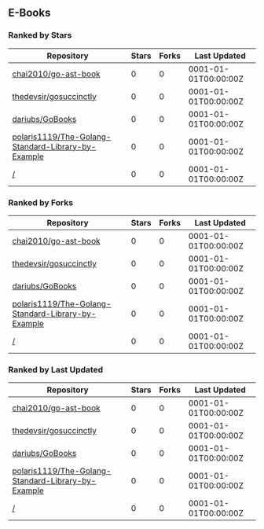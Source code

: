 ## E-Books

### Ranked by Stars

| Repository | Stars | Forks | Last Updated |
|------------|-------|-------|--------------|
| [chai2010/go-ast-book](https://github.com/chai2010/go-ast-book) | 0 | 0 | 0001-01-01T00:00:00Z |
| [thedevsir/gosuccinctly](https://github.com/thedevsir/gosuccinctly) | 0 | 0 | 0001-01-01T00:00:00Z |
| [dariubs/GoBooks](https://github.com/dariubs/GoBooks) | 0 | 0 | 0001-01-01T00:00:00Z |
| [polaris1119/The-Golang-Standard-Library-by-Example](https://github.com/polaris1119/The-Golang-Standard-Library-by-Example) | 0 | 0 | 0001-01-01T00:00:00Z |
| [/](https://github.com/thewhitetulip/web-dev-golang-anti-textbook/) | 0 | 0 | 0001-01-01T00:00:00Z |

### Ranked by Forks

| Repository | Stars | Forks | Last Updated |
|------------|-------|-------|--------------|
| [chai2010/go-ast-book](https://github.com/chai2010/go-ast-book) | 0 | 0 | 0001-01-01T00:00:00Z |
| [thedevsir/gosuccinctly](https://github.com/thedevsir/gosuccinctly) | 0 | 0 | 0001-01-01T00:00:00Z |
| [dariubs/GoBooks](https://github.com/dariubs/GoBooks) | 0 | 0 | 0001-01-01T00:00:00Z |
| [polaris1119/The-Golang-Standard-Library-by-Example](https://github.com/polaris1119/The-Golang-Standard-Library-by-Example) | 0 | 0 | 0001-01-01T00:00:00Z |
| [/](https://github.com/thewhitetulip/web-dev-golang-anti-textbook/) | 0 | 0 | 0001-01-01T00:00:00Z |

### Ranked by Last Updated

| Repository | Stars | Forks | Last Updated |
|------------|-------|-------|--------------|
| [chai2010/go-ast-book](https://github.com/chai2010/go-ast-book) | 0 | 0 | 0001-01-01T00:00:00Z |
| [thedevsir/gosuccinctly](https://github.com/thedevsir/gosuccinctly) | 0 | 0 | 0001-01-01T00:00:00Z |
| [dariubs/GoBooks](https://github.com/dariubs/GoBooks) | 0 | 0 | 0001-01-01T00:00:00Z |
| [polaris1119/The-Golang-Standard-Library-by-Example](https://github.com/polaris1119/The-Golang-Standard-Library-by-Example) | 0 | 0 | 0001-01-01T00:00:00Z |
| [/](https://github.com/thewhitetulip/web-dev-golang-anti-textbook/) | 0 | 0 | 0001-01-01T00:00:00Z |

